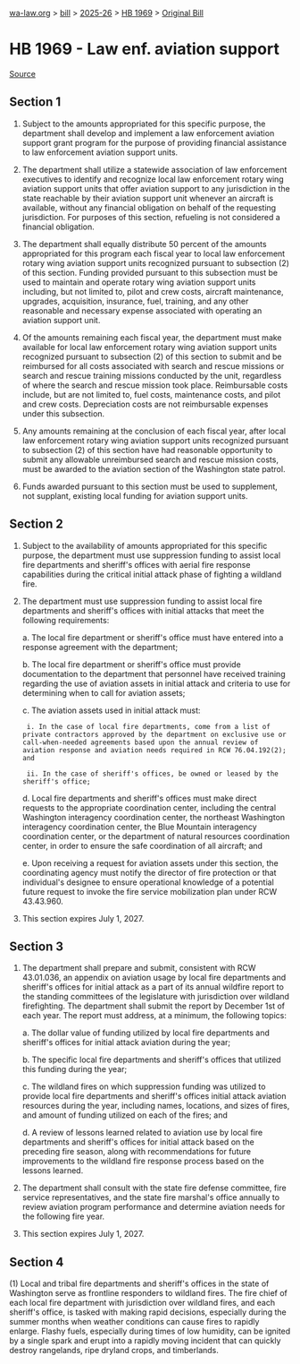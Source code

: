 [wa-law.org](/) > [bill](/bill/) > [2025-26](/bill/2025-26/) > [HB 1969](/bill/2025-26/hb/1969/) > [Original Bill](/bill/2025-26/hb/1969/1/)

# HB 1969 - Law enf. aviation support

[Source](http://lawfilesext.leg.wa.gov/biennium/2025-26/Pdf/Bills/House%20Bills/1969.pdf)

## Section 1
1. Subject to the amounts appropriated for this specific purpose, the department shall develop and implement a law enforcement aviation support grant program for the purpose of providing financial assistance to law enforcement aviation support units.

2. The department shall utilize a statewide association of law enforcement executives to identify and recognize local law enforcement rotary wing aviation support units that offer aviation support to any jurisdiction in the state reachable by their aviation support unit whenever an aircraft is available, without any financial obligation on behalf of the requesting jurisdiction. For purposes of this section, refueling is not considered a financial obligation.

3. The department shall equally distribute 50 percent of the amounts appropriated for this program each fiscal year to local law enforcement rotary wing aviation support units recognized pursuant to subsection (2) of this section. Funding provided pursuant to this subsection must be used to maintain and operate rotary wing aviation support units including, but not limited to, pilot and crew costs, aircraft maintenance, upgrades, acquisition, insurance, fuel, training, and any other reasonable and necessary expense associated with operating an aviation support unit.

4. Of the amounts remaining each fiscal year, the department must make available for local law enforcement rotary wing aviation support units recognized pursuant to subsection (2) of this section to submit and be reimbursed for all costs associated with search and rescue missions or search and rescue training missions conducted by the unit, regardless of where the search and rescue mission took place. Reimbursable costs include, but are not limited to, fuel costs, maintenance costs, and pilot and crew costs. Depreciation costs are not reimbursable expenses under this subsection.

5. Any amounts remaining at the conclusion of each fiscal year, after local law enforcement rotary wing aviation support units recognized pursuant to subsection (2) of this section have had reasonable opportunity to submit any allowable unreimbursed search and rescue mission costs, must be awarded to the aviation section of the Washington state patrol.

6. Funds awarded pursuant to this section must be used to supplement, not supplant, existing local funding for aviation support units.

## Section 2
1. Subject to the availability of amounts appropriated for this specific purpose, the department must use suppression funding to assist local fire departments and sheriff's offices with aerial fire response capabilities during the critical initial attack phase of fighting a wildland fire.

2. The department must use suppression funding to assist local fire departments and sheriff's offices with initial attacks that meet the following requirements:

    a. The local fire department or sheriff's office must have entered into a response agreement with the department;

    b. The local fire department or sheriff's office must provide documentation to the department that personnel have received training regarding the use of aviation assets in initial attack and criteria to use for determining when to call for aviation assets;

    c. The aviation assets used in initial attack must:

        i. In the case of local fire departments, come from a list of private contractors approved by the department on exclusive use or call-when-needed agreements based upon the annual review of aviation response and aviation needs required in RCW 76.04.192(2); and

        ii. In the case of sheriff's offices, be owned or leased by the sheriff's office;

    d. Local fire departments and sheriff's offices must make direct requests to the appropriate coordination center, including the central Washington interagency coordination center, the northeast Washington interagency coordination center, the Blue Mountain interagency coordination center, or the department of natural resources coordination center, in order to ensure the safe coordination of all aircraft; and

    e. Upon receiving a request for aviation assets under this section, the coordinating agency must notify the director of fire protection or that individual's designee to ensure operational knowledge of a potential future request to invoke the fire service mobilization plan under RCW 43.43.960.

3. This section expires July 1, 2027.

## Section 3
1. The department shall prepare and submit, consistent with RCW 43.01.036, an appendix on aviation usage by local fire departments and sheriff's offices for initial attack as a part of its annual wildfire report to the standing committees of the legislature with jurisdiction over wildland firefighting. The department shall submit the report by December 1st of each year. The report must address, at a minimum, the following topics:

    a. The dollar value of funding utilized by local fire departments and sheriff's offices for initial attack aviation during the year;

    b. The specific local fire departments and sheriff's offices that utilized this funding during the year;

    c. The wildland fires on which suppression funding was utilized to provide local fire departments and sheriff's offices initial attack aviation resources during the year, including names, locations, and sizes of fires, and amount of funding utilized on each of the fires; and

    d. A review of lessons learned related to aviation use by local fire departments and sheriff's offices for initial attack based on the preceding fire season, along with recommendations for future improvements to the wildland fire response process based on the lessons learned.

2. The department shall consult with the state fire defense committee, fire service representatives, and the state fire marshal's office annually to review aviation program performance and determine aviation needs for the following fire year.

3. This section expires July 1, 2027.

## Section 4
(1) Local and tribal fire departments and sheriff's offices in the state of Washington serve as frontline responders to wildland fires. The fire chief of each local fire department with jurisdiction over wildland fires, and each sheriff's office, is tasked with making rapid decisions, especially during the summer months when weather conditions can cause fires to rapidly enlarge. Flashy fuels, especially during times of low humidity, can be ignited by a single spark and erupt into a rapidly moving incident that can quickly destroy rangelands, ripe dryland crops, and timberlands.
